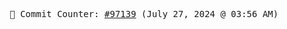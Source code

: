 <p align="center">
    <samp>
        📮 Commit Counter: <a href="https://github.com/Javascript-void0/Javascript-void0/commits/main">#97139</a> (July 27, 2024 @ 03:56 AM)
    </samp>
</p>